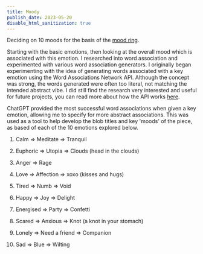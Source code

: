 ```yaml
---
title: Moody
publish_date: 2023-05-20
disable_html_sanitization: true
---
```


Deciding on 10 moods for the basis of the [mood ring](https://editor.p5js.org/kirstinmeows/full/34J-pgklr).

Starting with the basic emotions, then looking at the overall mood which is associated with this emotion.  I researched into word association and experimented with various word association generators.  I originally began experimenting with the idea of generating words associated with a key emotion using the Word Associations Network API.  Although the concept was strong, the words generated were often too literal, not matching the intended abstract vibe.  I did still find the research very interested and useful for future projects, you can read more about how the API works [here](https://wordassociations.net/en/api-doc).

ChatGPT provided the most successful word associations when given a key emotion,  allowing me to specify for more abstract associations.  This was used as a tool to help develop the blob titles and key 'moods' of the piece, as based of each of the 10 emotions explored below.

1. Calm => Meditate => Tranquil

2. Euphoric => Utopia => Clouds (head in the clouds)

3. Anger => Rage

4. Love => Affection => xoxo (kisses and hugs)

5. Tired => Numb => Void  

6. Happy => Joy => Delight 

7. Energised => Party => Confetti 

8. Scared => Anxious => Knot (a knot in your stomach)

9. Lonely => Need a friend => Companion 

10. Sad => Blue => Wilting

